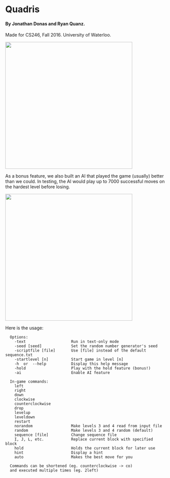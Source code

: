 # Quadris

#### By Jonathan Donas and Ryan Quanz.

Made for CS246, Fall 2016. University of Waterloo.

<kbd><img src="http://i.imgur.com/ejliJEK.png" width="400"></kbd>

As a bonus feature, we also built an AI that played the game (usually) better than we could. In testing, the AI would play up to 7000 successful moves on the hardest level before losing.

<kbd><img src="http://i.imgur.com/xZ0rk1h.gif" width="400"></kbd>

Here is the usage:

```
  Options:
    -text                    Run in text-only mode
    -seed [seed]             Set the random number generator's seed
    -scriptfile [file]       Use [file] instead of the default sequence.txt
    -startlevel [n]          Start game in level [n]
    -h  or  --help           Display this help message
    -hold                    Play with the hold feature (bonus!)
    -ai                      Enable AI feature
  
  In-game commands:
    left
    right
    down
    clockwise
    counterclockwise
    drop
    levelup
    leveldown
    restart
    norandom                 Make levels 3 and 4 read from input file
    random                   Make levels 3 and 4 random (default)
    sequence [file]          Change sequence file
    I, J, L, etc.            Replace current block with specified block
    hold                     Holds the current block for later use
    hint                     Display a hint
    auto                     Makes the best move for you
  
  Commands can be shortened (eg. counterclockwise -> co)
  and executed multiple times (eg. 2left)
```
